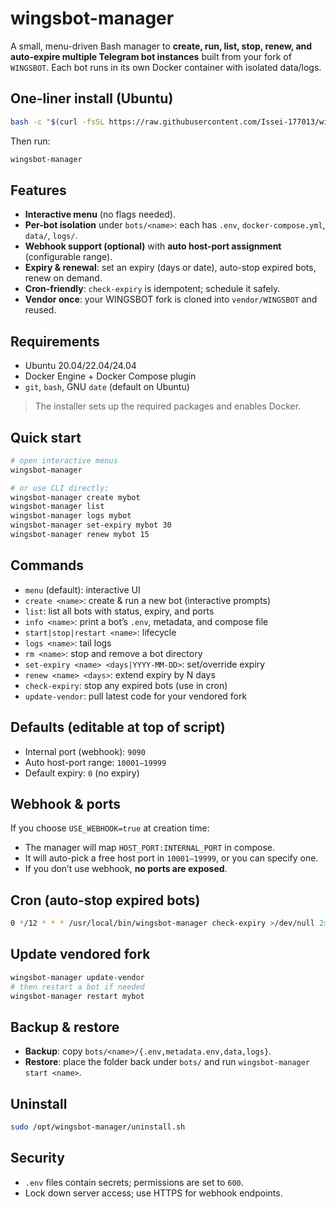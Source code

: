 # wingsbot-manager

A small, menu-driven Bash manager to **create, run, list, stop, renew, and auto-expire multiple Telegram bot instances** built from your fork of `WINGSBOT`. Each bot runs in its own Docker container with isolated data/logs.

## One-liner install (Ubuntu)
```bash
bash -c "$(curl -fsSL https://raw.githubusercontent.com/Issei-177013/wingsbot-manager/main/install.sh)"
```

Then run:
```bash
wingsbot-manager
```

## Features
- **Interactive menu** (no flags needed).
- **Per-bot isolation** under `bots/<name>`: each has `.env`, `docker-compose.yml`, `data/`, `logs/`.
- **Webhook support (optional)** with **auto host-port assignment** (configurable range).
- **Expiry & renewal**: set an expiry (days or date), auto-stop expired bots, renew on demand.
- **Cron-friendly**: `check-expiry` is idempotent; schedule it safely.
- **Vendor once**: your WINGSBOT fork is cloned into `vendor/WINGSBOT` and reused.

## Requirements
- Ubuntu 20.04/22.04/24.04
- Docker Engine + Docker Compose plugin
- `git`, `bash`, GNU `date` (default on Ubuntu)

> The installer sets up the required packages and enables Docker.

## Quick start
```bash
# open interactive menus
wingsbot-manager

# or use CLI directly:
wingsbot-manager create mybot
wingsbot-manager list
wingsbot-manager logs mybot
wingsbot-manager set-expiry mybot 30
wingsbot-manager renew mybot 15
```

## Commands
- `menu` (default): interactive UI
- `create <name>`: create & run a new bot (interactive prompts)
- `list`: list all bots with status, expiry, and ports
- `info <name>`: print a bot’s `.env`, metadata, and compose file
- `start|stop|restart <name>`: lifecycle
- `logs <name>`: tail logs
- `rm <name>`: stop and remove a bot directory
- `set-expiry <name> <days|YYYY-MM-DD>`: set/override expiry
- `renew <name> <days>`: extend expiry by N days
- `check-expiry`: stop any expired bots (use in cron)
- `update-vendor`: pull latest code for your vendored fork

## Defaults (editable at top of script)
- Internal port (webhook): `9090`
- Auto host-port range: `10001–19999`
- Default expiry: `0` (no expiry)

## Webhook & ports
If you choose `USE_WEBHOOK=true` at creation time:
- The manager will map `HOST_PORT:INTERNAL_PORT` in compose.
- It will auto-pick a free host port in `10001–19999`, or you can specify one.
- If you don’t use webhook, **no ports are exposed**.

## Cron (auto-stop expired bots)
```bash
0 */12 * * * /usr/local/bin/wingsbot-manager check-expiry >/dev/null 2>&1
```

## Update vendored fork
```bash
wingsbot-manager update-vendor
# then restart a bot if needed
wingsbot-manager restart mybot
```

## Backup & restore
- **Backup**: copy `bots/<name>/{.env,metadata.env,data,logs}`.
- **Restore**: place the folder back under `bots/` and run `wingsbot-manager start <name>`.

## Uninstall
```bash
sudo /opt/wingsbot-manager/uninstall.sh
```

## Security
- `.env` files contain secrets; permissions are set to `600`.
- Lock down server access; use HTTPS for webhook endpoints.